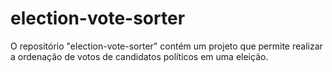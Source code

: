 # election-vote-sorter
O repositório "election-vote-sorter" contém um projeto que permite realizar a ordenação de votos de candidatos políticos em uma eleição.
